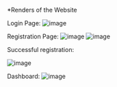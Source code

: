 *Renders of the Website

Login Page:
![image](https://github.com/vicharitha12/UserManagement/assets/122369989/08554d5b-a68c-4f9f-a556-80923287d61b)

Registration Page:
![image](https://github.com/vicharitha12/UserManagement/assets/122369989/a18150b9-591c-433f-bfc9-d9fca046b059)
![image](https://github.com/vicharitha12/UserManagement/assets/122369989/a93f8d3b-dfcc-4b92-b25e-0692680947c1)

Successful registration:

![image](https://github.com/vicharitha12/UserManagement/assets/122369989/a889103a-4298-47a5-9b29-21396b59adc1)

Dashboard:
![image](https://github.com/vicharitha12/UserManagement/assets/122369989/13c4e04a-a9e1-4935-9022-95c78746847d)
